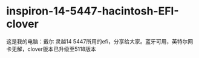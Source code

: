 # inspiron-14-5447-hacintosh-EFI-clover
这是我的电脑：戴尔 灵越14 5447所用的efi，分享给大家。蓝牙可用，英特尔网卡无解，clover版本已升级至5118版本
